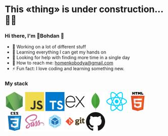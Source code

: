 <h1 style={color: black}><b>This «thing» is under construction... <span>👨‍🎨</span></b></h1>

###

<h3>Hi there, I'm 👶Bohdan 👋</h3>

<ul>
  <li>🔭 Working on a lot of different stuff </li>
  <li>🌱 Learning everything I can get my hands on</li>
  <li>🤔 Looking for help with finding more time in a single day</li>
  <li>
    💌 How to reach me: <a href="mailto:homenkobodya@gmail.com">homenkobodya@gmail.com</a>
  </li>
  <li>⚡ Fun fact: I love coding and learning something new.</li>
</ul>

<h3>My stack</h3>

<div>
  <img src="nodejs.png" width="60" height="60" alt="nodejs logo"  />
  <img src="javascript.png" width="60" height="60" alt="javascript logo"  />
  <img src="typescript-icon.png" width="60" height="60" alt="typescript logo"  />
  <img src="express.png" width="60" height="60" alt="express logo"  />
  <img src="mongodb.png" width="60" height="60" alt="express logo"  />
  <img src="react.png" width="65" height="60" alt="typescript logo"  />
  <img src="html.png" width="60" height="60" alt="html5 logo"  />
  <img src="css.png" width="60" height="60" alt="css3 logo"  />
  <img src="sass.png" width="60" height="60" alt="python logo"  />
  <img src="webpack.png" width="60" height="60" alt="csharp logo"  />
  <img src="git.png" width="60" height="60" alt="csharp logo"  />
  <img src="github.png" width="60" height="60" alt="csharp logo"  />
</div>

